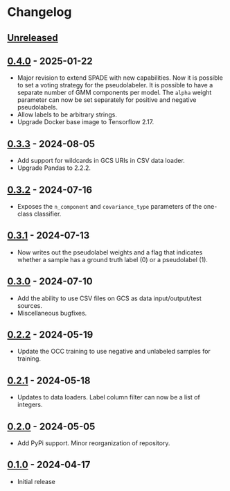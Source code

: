 # Changelog

<!--

Changelog follow the https://keepachangelog.com/ standard (at least the headers)

This allow to:

* auto-parsing release notes during the automated releases from github-action:
  https://github.com/marketplace/actions/pypi-github-auto-release
* Have clickable headers in the rendered markdown

To release a new version (e.g. from `1.0.0` -> `2.0.0`):

* Create a new `# [2.0.0] - YYYY-MM-DD` header and add the current
  `[Unreleased]` notes.
* At the end of the file:
  * Define the new link url:
  `[2.0.0]: https://github.com/google-research/spade_anomaly_detection/compare/v1.0.0...v2.0.0`
  * Update the `[Unreleased]` url: `v1.0.0...HEAD` -> `v2.0.0...HEAD`
* If updating the PyPi version, also update the `__version__` variable in the
  `__init__.py` file at the root of the module.
-->

## [Unreleased]

## [0.4.0] - 2025-01-22

* Major revision to extend SPADE with new capabilities. Now it is possible to
set a voting strategy for the pseudolabeler. It is possible to have a separate
number of GMM components per model. The `alpha` weight parameter can now be set
separately for positive and negative pseudolabels.
* Allow labels to be arbitrary strings.
* Upgrade Docker base image to Tensorflow 2.17.

## [0.3.3] - 2024-08-05

* Add support for wildcards in GCS URIs in CSV data loader.
* Upgrade Pandas to 2.2.2.

## [0.3.2] - 2024-07-16

* Exposes the `n_component` and `covariance_type` parameters of the one-class classifier.

## [0.3.1] - 2024-07-13

* Now writes out the pseudolabel weights and a flag that indicates whether a sample has a ground truth label (0) or a pseudolabel (1).

## [0.3.0] - 2024-07-10

* Add the ability to use CSV files on GCS as data input/output/test sources.
* Miscellaneous bugfixes.

## [0.2.2] - 2024-05-19

* Update the OCC training to use negative and unlabeled samples for training.

## [0.2.1] - 2024-05-18

* Updates to data loaders. Label column filter can now be a list of integers.

## [0.2.0] - 2024-05-05

* Add PyPi support. Minor reorganization of repository.

## [0.1.0] - 2024-04-17

* Initial release

[Unreleased]: https://github.com/google-research/spade_anomaly_detection/compare/v0.4.0...HEAD
[0.4.0]: https://github.com/google-research/spade_anomaly_detection/compare/v0.3.3...v0.4.0
[0.3.3]: https://github.com/google-research/spade_anomaly_detection/compare/v0.3.2...v0.3.3
[0.3.2]: https://github.com/google-research/spade_anomaly_detection/compare/v0.3.1...v0.3.2
[0.3.1]: https://github.com/google-research/spade_anomaly_detection/compare/v0.3.0...v0.3.1
[0.3.0]: https://github.com/google-research/spade_anomaly_detection/compare/v0.2.2...v0.3.0
[0.2.2]: https://github.com/google-research/spade_anomaly_detection/compare/v0.2.1...v0.2.2
[0.2.1]: https://github.com/google-research/spade_anomaly_detection/compare/v0.2.0...v0.2.1
[0.2.0]: https://github.com/google-research/spade_anomaly_detection/compare/v0.1.0...v0.2.0
[0.1.0]: https://github.com/google-research/spade_anomaly_detection/releases/tag/v0.1.0
